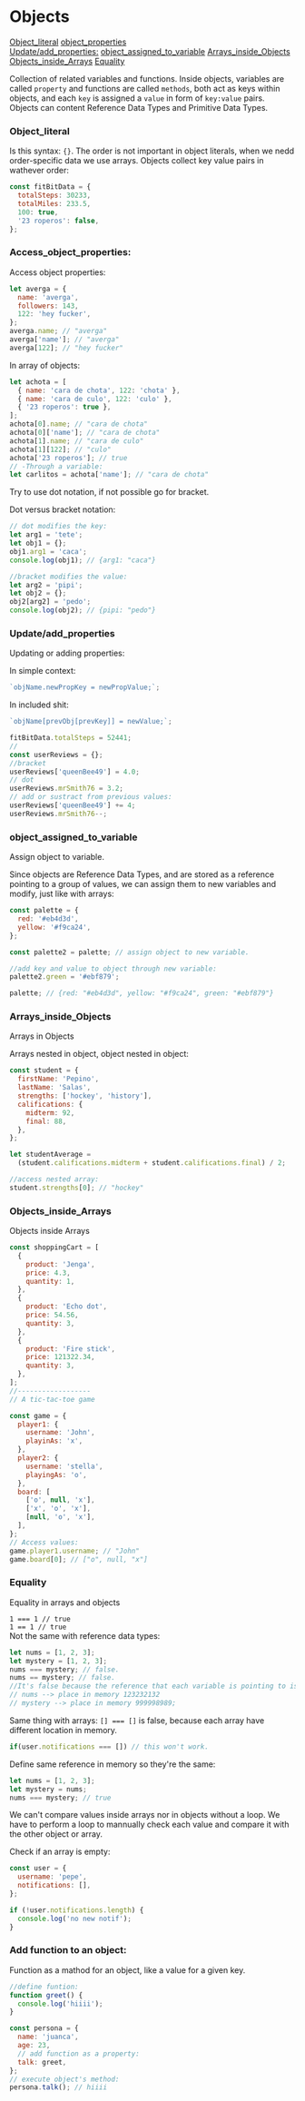 # Objects

[Object_literal](###Object_literal)
[object_properties](###Access_object_properties:)  
[Update/add_properties:](###Update/add_properties)
[object_assigned_to_variable](###object_assigned_to_variable)
[Arrays_inside_Objects](###Arrays_inside_Objects)
[Objects_inside_Arrays](###Objects_inside_Arrays)
[Equality](###Equality)

Collection of related variables and functions. Inside objects, variables are called `property` and functions are called `methods`, both act as keys within objects, and each `key` is assigned a `value` in form of `key:value` pairs. Objects can content Reference Data Types and Primitive Data Types.

### Object_literal

Is this syntax: `{}`. The order is not important in object literals, when we nedd order-specific data we use arrays. Objects collect key value pairs in wathever order:

```javascript
const fitBitData = {
  totalSteps: 30233,
  totalMiles: 233.5,
  100: true,
  '23 roperos': false,
};
```

### Access_object_properties:

Access object properties:

```javascript
let averga = {
  name: 'averga',
  followers: 143,
  122: 'hey fucker',
};
averga.name; // "averga"
averga['name']; // "averga"
averga[122]; // "hey fucker"
```

In array of objects:

```javascript
let achota = [
  { name: 'cara de chota', 122: 'chota' },
  { name: 'cara de culo', 122: 'culo' },
  { '23 roperos': true },
];
achota[0].name; // "cara de chota"
achota[0]['name']; // "cara de chota"
achota[1].name; // "cara de culo"
achota[1][122]; // "culo"
achota['23 roperos']; // true
// -Through a variable:
let carlitos = achota['name']; // "cara de chota"
```

Try to use dot notation, if not possible go for bracket.

Dot versus bracket notation:

```javascript
// dot modifies the key:
let arg1 = 'tete';
let obj1 = {};
obj1.arg1 = 'caca';
console.log(obj1); // {arg1: "caca"}

//bracket modifies the value:
let arg2 = 'pipi';
let obj2 = {};
obj2[arg2] = 'pedo';
console.log(obj2); // {pipi: "pedo"}
```

### Update/add_properties

Updating or adding properties:

In simple context:

```javascript
`objName.newPropKey = newPropValue;`;
```

In included shit:

```javascript
`objName[prevObj[prevKey]] = newValue;`;
```

```javascript
fitBitData.totalSteps = 52441;
//
const userReviews = {};
//bracket
userReviews['queenBee49'] = 4.0;
// dot
userReviews.mrSmith76 = 3.2;
// add or sustract from previous values:
userReviews['queenBee49'] += 4;
userReviews.mrSmith76--;
```

### object_assigned_to_variable

Assign object to variable.

Since objects are Reference Data Types, and are stored as a reference pointing to a group of values, we can assign them to new variables and modify, just like with arrays:

```javascript
const palette = {
  red: '#eb4d3d',
  yellow: '#f9ca24',
};

const palette2 = palette; // assign object to new variable.

//add key and value to object through new variable:
palette2.green = '#ebf879';

palette; // {red: "#eb4d3d", yellow: "#f9ca24", green: "#ebf879"}
```

### Arrays_inside_Objects

Arrays in Objects

Arrays nested in object, object nested in object:

```javascript
const student = {
  firstName: 'Pepino',
  lastName: 'Salas',
  strengths: ['hockey', 'history'],
  califications: {
    midterm: 92,
    final: 88,
  },
};

let studentAverage =
  (student.califications.midterm + student.califications.final) / 2;

//access nested array:
student.strengths[0]; // "hockey"
```

### Objects_inside_Arrays

Objects inside Arrays

```javascript
const shoppingCart = [
  {
    product: 'Jenga',
    price: 4.3,
    quantity: 1,
  },
  {
    product: 'Echo dot',
    price: 54.56,
    quantity: 3,
  },
  {
    product: 'Fire stick',
    price: 121322.34,
    quantity: 3,
  },
];
//------------------
// A tic-tac-toe game

const game = {
  player1: {
    username: 'John',
    playinAs: 'x',
  },
  player2: {
    username: 'stella',
    playingAs: 'o',
  },
  board: [
    ['o', null, 'x'],
    ['x', 'o', 'x'],
    [null, 'o', 'x'],
  ],
};
// Access values:
game.player1.username; // "John"
game.board[0]; // ["o", null, "x"]
```

### Equality

Equality in arrays and objects

`1 === 1 // true`  
`1 == 1 // true`  
Not the same with reference data types:

```javascript
let nums = [1, 2, 3];
let mystery = [1, 2, 3];
nums === mystery; // false.
nums == mystery; // false.
//It's false because the reference that each variable is pointing to is different:
// nums --> place in memory 123232132
// mystery --> place in memory 999998989;
```

Same thing with arrays:
`[] === []` is false, because each array have different location in memory.

```javascript
if(user.notifications === []) // this won't work.
```

Define same reference in memory so they're the same:

```javascript
let nums = [1, 2, 3];
let mystery = nums;
nums === mystery; // true
```

We can't compare values inside arrays nor in objects without a loop. We have to perform a loop to mannually check each value and compare it with the other object or array.

Check if an array is empty:

```javascript
const user = {
  username: 'pepe',
  notifications: [],
};

if (!user.notifications.length) {
  console.log('no new notif');
}
```

### Add function to an object:

Function as a mathod for an object, like a value for a given key.

```javascript
//define funtion:
function greet() {
  console.log('hiiii');
}

const persona = {
  name: 'juanca',
  age: 23,
  // add function as a property:
  talk: greet,
};
// execute object's method:
persona.talk(); // hiiii
```
